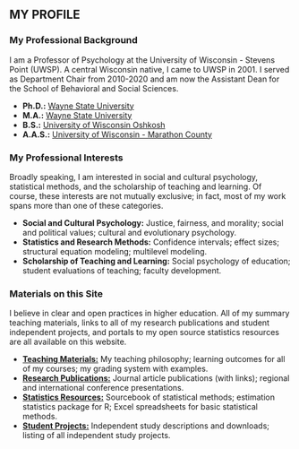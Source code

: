 ## MY PROFILE

### My Professional Background

I am a Professor of Psychology at the University of Wisconsin - Stevens Point (UWSP). A central Wisconsin native, I came to UWSP in 2001. I served as Department Chair from 2010-2020 and am now the Assistant Dean for the School of Behavioral and Social Sciences.

- **Ph.D.:** [Wayne State University](http://www.clas.wayne.edu/psychology/)
- **M.A.:** [Wayne State University](http://www.clas.wayne.edu/psychology/)
- **B.S.:** [University of Wisconsin Oshkosh](https://www.uwosh.edu/psychology)
- **A.A.S.:** [University of Wisconsin - Marathon County](https://www.uwsp.edu/wausau/Pages/default.aspx)

### My Professional Interests

Broadly speaking, I am interested in social and cultural psychology, statistical methods, and the scholarship of teaching and learning. Of course, these interests are not mutually exclusive; in fact, most of my work spans more than one of these categories.

- **Social and Cultural Psychology:** Justice, fairness, and morality; social and political values; cultural and evolutionary psychology.
- **Statistics and Research Methods:** Confidence intervals; effect sizes; structural equation modeling; multilevel modeling.
- **Scholarship of Teaching and Learning:** Social psychology of education; student evaluations of teaching; faculty development.

### Materials on this Site

I believe in clear and open practices in higher education. All of my summary teaching materials, links to all of my research publications and student independent projects, and portals to my open source statistics resources are all available on this website.

- [**Teaching Materials:**](./teaching/) My teaching philosophy; learning outcomes for all of my courses; my grading system with examples.
- [**Research Publications:**](./research/) Journal article publications (with links); regional and international conference presentations.
- [**Statistics Resources:**](./resources/) Sourcebook of statistical methods; estimation statistics package for R; Excel spreadsheets for basic statistical methods.
- [**Student Projects:**](./projects/) Independent study descriptions and downloads; listing of all independent study projects.

